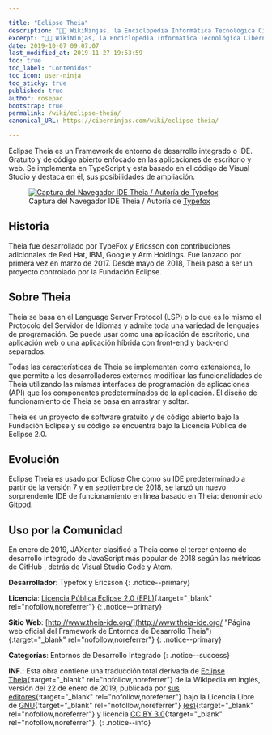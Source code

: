 ```yaml
---

title: "Eclipse Theia"
description: "👨‍💻 WikiNinjas, la Enciclopedia Informática Tecnológica Ciberninjas: Eclipse Theia, Entorno de desarrollo integrado o IDE."
excerpt: "👨‍💻 WikiNinjas, la Enciclopedia Informática Tecnológica Ciberninjas: Eclipse Theia, Entorno de desarrollo integrado o IDE."
date: 2019-10-07 09:07:07
last_modified_at: 2019-11-27 19:53:59
toc: true
toc_label: "Contenidos"
toc_icon: user-ninja
toc_sticky: true
published: true
author: rosepac
bootstrap: true
permalink: /wiki/eclipse-theia/
canonical_URL: https://ciberninjas.com/wiki/eclipse-theia/

---
```


Eclipse Theia es un Framework de entorno de desarrollo integrado o IDE. Gratuito y de código abierto enfocado en las aplicaciones de escritorio y web. Se implementa en TypeScript y esta basado en el código de Visual Studio y destaca en él, sus posibilidades de ampliación.

<figure>
<a class="image-pop" href="https://theia-ide.org/static/theia-screenshot-5da315784b70a935f8196407284cbe1e.jpg"><img src="https://theia-ide.org/static/theia-screenshot-5da315784b70a935f8196407284cbe1e.jpg" alt="Captura del Navegador IDE Theia / Autoría de Typefox" /></a>
<figcaption>Captura del Navegador IDE Theia / Autoría de <a href="https://www.typefox.io/">Typefox</a></figcaption>
</figure>

## Historia

Theia fue desarrollado por TypeFox y Ericsson con contribuciones adicionales de Red Hat, IBM, Google y Arm Holdings. Fue lanzado por primera vez en marzo de 2017. Desde mayo de 2018, Theia paso a ser un proyecto controlado por la Fundación Eclipse.

## Sobre Theia

Theia se basa en el Language Server Protocol (LSP) o lo que es lo mismo el Protocolo del Servidor de Idiomas y admite toda una variedad de lenguajes de programación. Se puede usar como una aplicación de escritorio, una aplicación web o una aplicación híbrida con front-end y back-end separados.

Todas las características de Theia se implementan como extensiones, lo que permite a los desarrolladores externos modificar las funcionalidades de Theia utilizando las mismas interfaces de programación de aplicaciones (API) que los componentes predeterminados de la aplicación. El diseño de funcionamiento de Theia se basa en arrastrar y soltar.
<!-- Protocolo del servidor de idiomas https://en.wikipedia.org/wiki/Language_Server_Protocol  https://microsoft.github.io/language-server-protocol/ Protocolos de Comunicaciones https://en.wikipedia.org/wiki/Category:Communications_protocols-->

Theia es un proyecto de software gratuito y de código abierto bajo la Fundación Eclipse y su código se encuentra bajo la Licencia Pública de Eclipse 2.0.

## Evolución

Eclipse Theia es usado por Eclipse Che como su IDE predeterminado a partir de la versión 7 y en septiembre de 2018, se lanzó un nuevo sorprendente IDE de funcionamiento en línea basado en Theia: denominado Gitpod.

## Uso por la Comunidad

En enero de 2019, JAXenter clasificó a Theia como el tercer entorno de desarrollo integrado de JavaScript más popular de 2018 según las métricas de GitHub , detrás de Visual Studio Code y Atom.

**Desarrollador**: Typefox y Ericsson
{: .notice--primary}

**Licencia**: [Licencia Pública Eclipse 2.0 (EPL)](https://es.wikipedia.org/wiki/Eclipse_Public_License){:target="_blank" rel="nofollow,noreferrer"}
{: .notice--primary}

**Sitio Web**: [http://www.theia-ide.org/](http://www.theia-ide.org/ "Página web oficial del Framework de Entornos de Desarrollo Theia"){:target="_blank" rel="nofollow,noreferrer"}
{: .notice--primary}

**Categorías**: Entornos de Desarrollo Integrado
{: .notice--success}

**INF.**: Esta obra contiene una traducción total derivada de [Eclipse Theia](https://en.wikipedia.org/wiki/Eclipse_Theia){:target="_blank" rel="nofollow,noreferrer"} de la Wikipedia en inglés, versión del 22 de enero de 2019, publicada por [sus editores](https://en.wikipedia.org/w/index.php?title=Eclipse_Theia&action=history){:target="_blank" rel="nofollow,noreferrer"} bajo la Licencia Libre de [GNU](http://www.gnu.org/licenses/licenses.html#GPL){:target="_blank" rel="nofollow,noreferrer"} [(es)](https://es.wikipedia.org/wiki/Wikipedia:Traducci%C3%B3n_no_oficial_de_la_Licencia_de_documentaci%C3%B3n_libre_de_GNU){:target="_blank" rel="nofollow,noreferrer"} y licencia [CC BY 3.0](https://creativecommons.org/licenses/by-sa/3.0/deed.es){:target="_blank" rel="nofollow,noreferrer"}.
{: .notice--info}